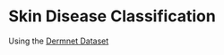 # Skin Disease Classification

Using the [Dermnet Dataset](https://www.kaggle.com/datasets/shubhamgoel27/dermnet/data)
